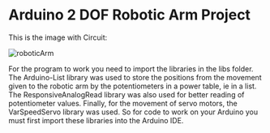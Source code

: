 # Arduino 2 DOF Robotic Arm Project


This is the image with Circuit:

![roboticArm](https://user-images.githubusercontent.com/47810611/108626946-8bb9fd00-745b-11eb-91a8-56710aba9d60.png)


For the program to work you need to import the libraries in the libs folder. The Arduino-List library was used to store the positions from the movement given to the robotic arm by the potentiometers in a power table, ie in a list. The ResponsiveAnalogRead library was also used for better reading of potentiometer values. Finally, for the movement of servo motors, the VarSpeedServo library was used. So for code to work on your Arduino you must first import these libraries into the Arduino IDE.
